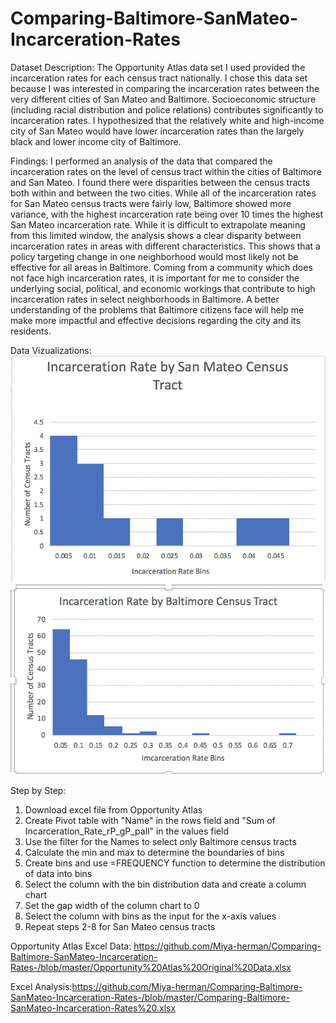 # Comparing-Baltimore-SanMateo-Incarceration-Rates 
Dataset Description: The Opportunity Atlas data set I used provided the incarceration rates for each census tract nationally. I chose this data set because I was interested in comparing the incarceration rates between the very different cities of San Mateo and Baltimore. Socioeconomic structure (including racial distribution and police relations) contributes significantly to incarceration rates. I hypothesized that the relatively white and high-income city of San Mateo would have lower incarceration rates than the largely black and lower income city of Baltimore.

Findings: I performed an analysis of the data that compared the incarceration rates on the level of census tract within the cities of Baltimore and San Mateo. I found there were disparities between the census tracts both within and between the two  cities. While all of the incarceration rates for San Mateo census tracts were fairly low, Baltimore showed more variance, with the highest incarceration rate being over 10 times the highest San Mateo incarceration rate. While it is difficult to extrapolate meaning from this limited window, the analysis shows a clear disparity between incarceration rates in areas with different characteristics. This shows that a policy targeting change in one neighborhood would most likely not be effective for all areas in Baltimore. Coming from a community which does not face high incarceration rates, it is important for me to consider the underlying social, political, and economic workings that contribute to high incarceration rates in select neighborhoods in Baltimore. A better understanding of the problems that Baltimore citizens face will help me make more impactful and effective decisions regarding the city and its residents.  

Data Vizualizations:
![](Screen%20Shot%202020-02-14%20at%201.06.38%20AM.png)
![](Screen%20Shot%202020-02-14%20at%2012.24.27%20AM.png)

Step by Step:
1. Download excel file from Opportunity Atlas
2. Create Pivot table with "Name" in the rows field and "Sum of Incarceration_Rate_rP_gP_pall" in the values field
3. Use the filter for the Names to select only Baltimore census tracts
4. Calculate the min and max to determine the boundaries of bins
5. Create bins and use =FREQUENCY function to determine the distribution of data into bins
6. Select the column with the bin distribution data and create a column chart
7. Set the gap width of the column chart to 0 
8. Select the column with bins as the input for the x-axis values
9. Repeat steps 2-8 for San Mateo census tracts 

Opportunity Atlas Excel Data: https://github.com/Miya-herman/Comparing-Baltimore-SanMateo-Incarceration-Rates-/blob/master/Opportunity%20Atlas%20Original%20Data.xlsx

Excel Analysis:https://github.com/Miya-herman/Comparing-Baltimore-SanMateo-Incarceration-Rates-/blob/master/Comparing-Baltimore-SanMateo-Incarceration-Rates%20.xlsx
